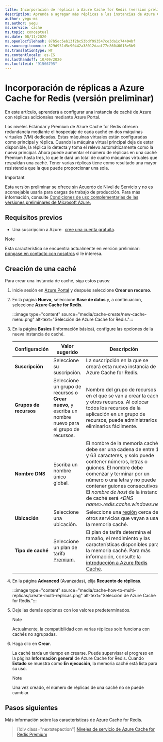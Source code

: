 ```yaml
---
title: Incorporación de réplicas a Azure Cache for Redis (versión preliminar)
description: Aprenda a agregar más réplicas a las instancias de Azure Cache for Redis de nivel Premium.
author: yegu-ms
ms.author: yegu
ms.service: cache
ms.topic: conceptual
ms.date: 08/11/2020
ms.openlocfilehash: 87b5ec5eb13f2bc53bdf993547ce3da1c74404bf
ms.sourcegitcommit: 829d951d5c90442a38012daaf77e86046018e5b9
ms.translationtype: HT
ms.contentlocale: es-ES
ms.lasthandoff: 10/09/2020
ms.locfileid: "91566795"
---
```

# <a name="add-replicas-to-azure-cache-for-redis-preview"></a>Incorporación de réplicas a Azure Cache for Redis (versión preliminar)
En este artículo, aprenderá a configurar una instancia de caché de Azure con réplicas adicionales mediante Azure Portal.

Los niveles Estándar y Premium de Azure Cache for Redis ofrecen redundancia mediante el hospedaje de cada caché en dos máquinas virtuales (VM) dedicadas. Estas máquinas virtuales están configuradas como principal y réplica. Cuando la máquina virtual principal deja de estar disponible, la réplica lo detecta y toma el relevo automáticamente como la nueva principal. Ahora puede aumentar el número de réplicas en una caché Premium hasta tres, lo que le dará un total de cuatro máquinas virtuales que respaldan una caché. Tener varias réplicas tiene como resultado una mayor resistencia que la que puede proporcionar una sola.

> [!IMPORTANT]
> Esta versión preliminar se ofrece sin Acuerdo de Nivel de Servicio y no es aconsejable usarla para cargas de trabajo de producción. Para más información, consulte [Condiciones de uso complementarias de las versiones preliminares de Microsoft Azure.](https://azure.microsoft.com/support/legal/preview-supplemental-terms/) 
> 

## <a name="prerequisites"></a>Requisitos previos
* Una suscripción a Azure:  [cree una cuenta gratuita](https://azure.microsoft.com/free/).

> [!NOTE]
> Esta característica se encuentra actualmente en versión preliminar: [póngase en contacto con nosotros](mailto:azurecache@microsoft.com) si le interesa.
>

## <a name="create-a-cache"></a>Creación de una caché
Para crear una instancia de caché, siga estos pasos:

1. Inicie sesión en [Azure Portal](https://portal.azure.com) y después seleccione **Crear un recurso**.
  
1. En la página **Nuevo**, seleccione **Base de datos** y, a continuación, seleccione **Azure Cache for Redis**.

    :::image type="content" source="media/cache-create/new-cache-menu.png" alt-text="Selección de Azure Cache for Redis.":::
   
1. En la página **Basics** (Información básica), configure las opciones de la nueva instancia de caché.
   
    | Configuración      | Valor sugerido  | Descripción |
    | ------------ |  ------- | -------------------------------------------------- |
    | **Suscripción** | Seleccione su suscripción. | La suscripción en la que se creará esta nueva instancia de Azure Cache for Redis. | 
    | **Grupos de recursos** | Seleccione un grupo de recursos o **Crear nuevo**, y escriba un nombre nuevo para el grupo de recursos. | Nombre del grupo de recursos en el que se van a crear la caché y otros recursos. Al colocar todos los recursos de la aplicación en un grupo de recursos, puede administrarlos o eliminarlos fácilmente. | 
    | **Nombre DNS** | Escriba un nombre único global. | El nombre de la memoria caché debe ser una cadena de entre 1 y 63 caracteres, y solo puede contener números, letras o guiones. El nombre debe comenzar y terminar por un número o una letra y no puede contener guiones consecutivos. El *nombre de host* de la instancia de caché será *\<DNS name>.redis.cache.windows.net*. | 
    | **Ubicación** | Seleccione una ubicación. | Seleccione una [región](https://azure.microsoft.com/regions/) cerca de otros servicios que vayan a usar la memoria caché. |
    | **Tipo de caché** | Seleccione un plan de tarifa [Premium](https://azure.microsoft.com/pricing/details/cache/). |  El plan de tarifa determina el tamaño, el rendimiento y las características disponibles para la memoria caché. Para más información, consulte la [introducción a Azure Redis Cache](cache-overview.md). |
   
1. En la página **Advanced** (Avanzadas), elija **Recuento de réplicas**.
   
    :::image type="content" source="media/cache-how-to-multi-replicas/create-multi-replicas.png" alt-text="Selección de Azure Cache for Redis.":::

1. Deje las demás opciones con los valores predeterminados. 

    > [!NOTE]
    > Actualmente, la compatibilidad con varias réplicas solo funciona con cachés no agrupadas.
    >

1. Haga clic en **Crear**.
   
    La caché tarda un tiempo en crearse. Puede supervisar el progreso en la página **Información general** de Azure Cache for Redis. Cuando **Estado** se muestra como **En ejecución**, la memoria caché está lista para su uso.

    > [!NOTE]
    > Una vez creado, el número de réplicas de una caché no se puede cambiar.
    >

## <a name="next-steps"></a>Pasos siguientes
Más información sobre las características de Azure Cache for Redis.

> [!div class="nextstepaction"]
> [Niveles de servicio de Azure Cache for Redis Premium](cache-overview.md#service-tiers)
